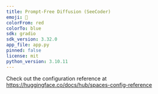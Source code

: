 ```yaml
---
title: Prompt-Free Diffusion (SeeCoder)
emoji: 👀
colorFrom: red
colorTo: blue
sdk: gradio
sdk_version: 3.32.0
app_file: app.py
pinned: false
license: mit
python_version: 3.10.11
---
```


Check out the configuration reference at https://huggingface.co/docs/hub/spaces-config-reference
